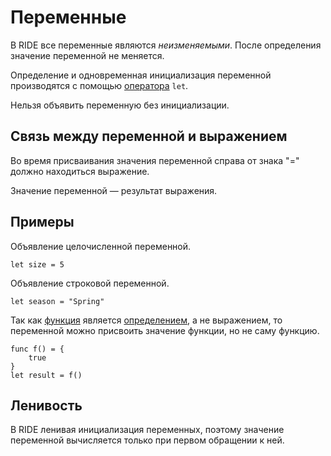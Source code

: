 # Переменные

В RIDE все переменные являются _неизменяемыми_. После определения значение переменной не меняется.

Определение и одновременная инициализация переменной производятся с помощью [оператора](/ride/operators.md) `let`.

Нельзя объявить переменную без инициализации.

## Связь между переменной и выражением

Во время присваивания значения переменной справа от знака "=" должно находиться выражение.

Значение переменной — результат выражения.

## Примеры

Объявление целочисленной переменной.

``` ride
let size = 5
```

Объявление строковой переменной.

``` ride
let season = "Spring"
```

Так как [функция](/ride/functions.md) является [определением](/ride/definition.md), а не выражением, то переменной можно присвоить значение функции, но не саму функцию.

``` ride
func f() = {
    true
}
let result = f()
```

## Ленивость

В RIDE ленивая инициализация переменных, поэтому значение переменной вычисляется только при первом обращении к ней.
